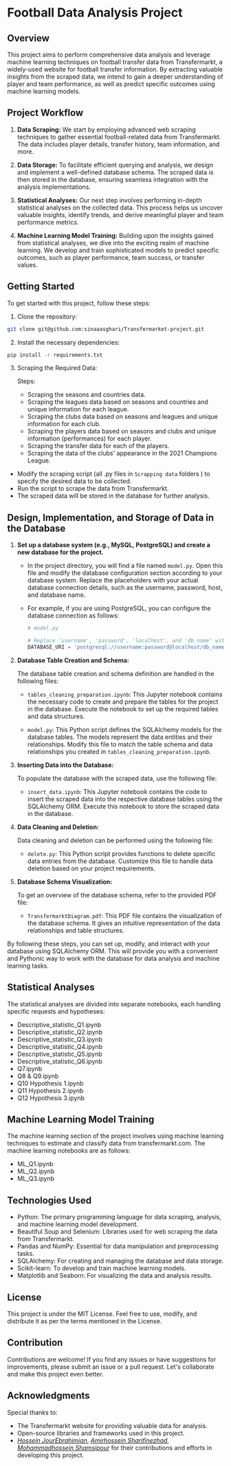 # Football Data Analysis Project

## Overview

This project aims to perform comprehensive data analysis and leverage machine learning techniques on football transfer data from Transfermarkt, a widely-used website for football transfer information. By extracting valuable insights from the scraped data, we intend to gain a deeper understanding of player and team performance, as well as predict specific outcomes using machine learning models.

## Project Workflow

1. **Data Scraping:**
   We start by employing advanced web scraping techniques to gather essential football-related data from Transfermarkt. The data includes player details, transfer history, team information, and more.

2. **Data Storage:**
   To facilitate efficient querying and analysis, we design and implement a well-defined database schema. The scraped data is then stored in the database, ensuring seamless integration with the analysis implementations.

3. **Statistical Analyses:**
   Our next step involves performing in-depth statistical analyses on the collected data. This process helps us uncover valuable insights, identify trends, and derive meaningful player and team performance metrics.

4. **Machine Learning Model Training:**
   Building upon the insights gained from statistical analyses, we dive into the exciting realm of machine learning. We develop and train sophisticated models to predict specific outcomes, such as player performance, team success, or transfer values.

## Getting Started

To get started with this project, follow these steps:

1. Clone the repository:
```bash
git clone git@github.com:sinaaasghari/Transfermarket-project.git
```

2. Install the necessary dependencies:
``` bash
pip install -r requirements.txt
```
3. Scraping the Required Data:


   Steps:

    - Scraping the seasons and countries data.
    - Scraping the leagues data based on seasons and countries and unique information for each league.
    - Scraping the clubs data based on seasons and leagues and unique information for each club.
    - Scraping the players data based on seasons and clubs and unique information (performances) for each player.
    - Scraping the transfer data for each of the players.
    - Scraping the data of the clubs' appearance in the 2021 Champions League.

- Modify the scraping script (all .py files in `Scrapping data` folders ) to specify the desired data to be collected.
- Run the script to scrape the data from Transfermarkt.
- The scraped data will be stored in the database for further analysis.
## Design, Implementation, and Storage of Data in the Database

1. **Set up a database system (e.g., MySQL, PostgreSQL) and create a new database for the project.**

   - In the project directory, you will find a file named `model.py`. Open this file and modify the database configuration section according to your database system. Replace the placeholders with your actual database connection details, such as the username, password, host, and database name.

   - For example, if you are using PostgreSQL, you can configure the database connection as follows:

     ```python
     # model.py

     # Replace 'username', 'password', 'localhost', and 'db_name' with your actual database credentials and database name.
     DATABASE_URI = 'postgresql://username:password@localhost/db_name'
     ```


2. **Database Table Creation and Schema:**

   The database table creation and schema definition are handled in the following files:

   - `tables_cleaning_preparation.ipynb`: This Jupyter notebook contains the necessary code to create and prepare the tables for the project in the database. Execute the notebook to set up the required tables and data structures.

   - `model.py`: This Python script defines the SQLAlchemy models for the database tables. The models represent the data entities and their relationships. Modify this file to match the table schema and data relationships you created in `tables_cleaning_preparation.ipynb`.

3. **Inserting Data into the Database:**

   To populate the database with the scraped data, use the following file:

   - `insert_data.ipynb`: This Jupyter notebook contains the code to insert the scraped data into the respective database tables using the SQLAlchemy ORM. Execute this notebook to store the scraped data in the database.

4. **Data Cleaning and Deletion:**

   Data cleaning and deletion can be performed using the following file:

   - `delete.py`: This Python script provides functions to delete specific data entries from the database. Customize this file to handle data deletion based on your project requirements.

5. **Database Schema Visualization:**

   To get an overview of the database schema, refer to the provided PDF file:

   - `TransfermarktDiagram.pdf`: This PDF file contains the visualization of the database schema. It gives an intuitive representation of the data relationships and table structures.

By following these steps, you can set up, modify, and interact with your database using SQLAlchemy ORM. This will provide you with a convenient and Pythonic way to work with the database for data analysis and machine learning tasks.

## Statistical Analyses

The statistical analyses are divided into separate notebooks, each handling specific requests and hypotheses:

- Descriptive_statistic_Q1.ipynb
- Descriptive_statistic_Q2.ipynb
- Descriptive_statistic_Q3.ipynb
- Descriptive_statistic_Q4.ipynb
- Descriptive_statistic_Q5.ipynb
- Descriptive_statistic_Q6.ipynb
- Q7.ipynb
- Q8 & Q9.ipynb
- Q10 Hypothesis 1.ipynb
- Q11 Hypothesis 2.ipynb
- Q12 Hypothesis 3.ipynb

## Machine Learning Model Training

The machine learning section of the project involves using machine learning techniques to estimate and classify data from transfermarkt.com. The machine learning notebooks are as follows:

- ML_Q1.ipynb
- ML_Q2.ipynb
- ML_Q3.ipynb

## Technologies Used

- Python: The primary programming language for data scraping, analysis, and machine learning model development.
- Beautiful Soup and Selenium: Libraries used for web scraping the data from Transfermarkt.
- Pandas and NumPy: Essential for data manipulation and preprocessing tasks.
- SQLAlchemy: For creating and managing the database and data storage.
- Scikit-learn: To develop and train machine learning models.
- Matplotlib and Seaborn: For visualizing the data and analysis results.


## License

This project is under the MIT License. Feel free to use, modify, and distribute it as per the terms mentioned in the License.

## Contribution

Contributions are welcome! If you find any issues or have suggestions for improvements, please submit an issue or a pull request. Let's collaborate and make this project even better.

## Acknowledgments
Special thanks to:
- The Transfermarkt website for providing valuable data for analysis.
- Open-source libraries and frameworks used in this project.
-  [*Hossein JourEbrahimian*](https://github.com/H055EIN), [*Amirhossein Sharifinezhad*](https://github.com/Powerostad), [*Mohammadhossein Shamsipour*](https://github.com/Mound21k) for their contributions and efforts in developing this project.